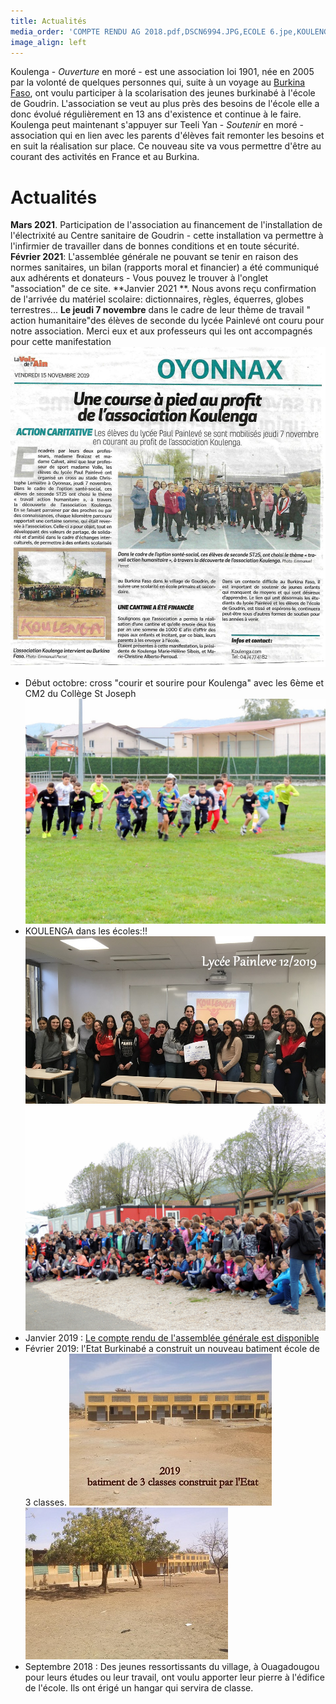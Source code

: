 ```yaml
---
title: Actualités
media_order: 'COMPTE RENDU AG 2018.pdf,DSCN6994.JPG,ECOLE 6.jpe,KOULENGA PAINLEVE 1.jpg,ECOLE 1.jpe,DSCN7411 - Copie.JPG,2019 COURSE PAINLEVE.jpg,2019.11PAINLEVE 1.JPG'
image_align: left
---
```


Koulenga - _Ouverture_  en moré  - est une association loi 1901, née en 2005 par la volonté de quelques personnes qui, suite à un voyage au [Burkina Faso](https://fr.wikipedia.org/wiki/Burkina_Faso), ont voulu participer à la scolarisation des jeunes burkinabé à l'école de Goudrin.
L'association se veut au plus près des besoins de l'école elle a donc évolué régulièrement en 13 ans d'existence et continue à le faire.
Koulenga peut maintenant s'appuyer sur Teeli Yan - _Soutenir_ en moré - association qui en lien avec les parents d'élèves fait remonter les besoins et en suit la réalisation sur place.
Ce nouveau site va vous permettre d'être au courant des activités en France et au Burkina.

# Actualités
**Mars 2021**. Participation de l'association au financement de l'installation de l'électrixité au Centre sanitaire de Goudrin - cette installation va permettre à l'infirmier de travailler dans de bonnes conditions et en toute sécurité.
**Février 2021**: L'assemblée générale ne pouvant se tenir en raison des normes sanitaires, un bilan (rapports moral et financier) a été communiqué aux adhérents et donateurs - Vous pouvez le trouver à l'onglet "association" de ce site.
**Janvier 2021 **.  Nous avons reçu confirmation de l'arrivée du matériel scolaire: dictionnaires, règles, équerres, globes terrestres...
**Le jeudi 7 novembre** dans le cadre de leur thème de travail " action humanitaire"des élèves de seconde du lycée Painlevé ont couru pour notre association. 
Merci eux et aux professeurs qui les ont accompagnés pour cette manifestation
![](2019%20COURSE%20PAINLEVE.jpg)
* Début octobre: cross "courir et sourire pour Koulenga" avec les 6ème et CM2 du Collège St Joseph![](DSCN7411%20-%20Copie.JPG)
* KOULENGA dans les écoles:!!![](2019.11PAINLEVE%201.JPG) ![](DSCN6994.JPG)
* Janvier 2019 : [Le compte rendu de l'assemblée générale est disponible](COMPTE%20RENDU%20AG%202018.pdf)
* Février 2019: l'Etat Burkinabé a construit un nouveau batiment école de 3 classes. ![ECOLE 6.jpe](ECOLE%206.jpe)![ECOLE 1.jpe](ECOLE%201.jpe)
* Septembre 2018 : Des jeunes ressortissants du village, à Ouagadougou pour leurs études ou leur travail, ont voulu apporter leur pierre à l'édifice de l'école. Ils ont érigé un hangar qui servira de classe.
